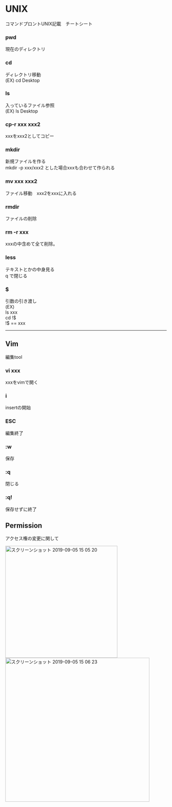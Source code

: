 # UNIX
コマンドプロントUNIX記載　チートシート


### pwd
現在のディレクトリ  

### cd  
ディレクトリ移動  
(EX) cd Desktop  

### ls  
入っているファイル参照  
(EX) ls Desktop  

### cp-r xxx xxx2  
xxxをxxx2としてコピー  

### mkdir  
新規ファイルを作る  
mkdir -p xxx/xxx2 とした場合xxxも合わせて作られる  

### mv xxx xxx2  
ファイル移動　xxx2をxxxに入れる  

### rmdir  
ファイルの削除  

### rm -r xxx  
xxxの中含めて全て削除。  

### less  
テキストとかの中身見る  
q で閉じる  

### $  
引数の引き渡し  
(EX)  
ls xxx  
cd !$  
!$ == xxx  

***

## Vim 
編集tool

### vi xxx  
xxxをvimで開く

### i  
insertの開始  

### ESC  
編集終了  

### :w  
保存  

### :q  
閉じる  

### :q!  
保存せずに終了  


## Permission 

アクセス権の変更に関して  

<img width="350" alt="スクリーンショット 2019-09-05 15 05 20" src="https://user-images.githubusercontent.com/43961147/64316126-e143e500-cfee-11e9-96ff-96414e9b5b3b.png">

<img width="450" alt="スクリーンショット 2019-09-05 15 06 23" src="https://user-images.githubusercontent.com/43961147/64316128-e143e500-cfee-11e9-9ef9-ed2df12fd33f.png">


